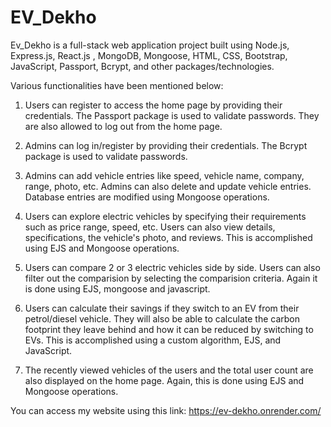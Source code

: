 # EV_Dekho
Ev_Dekho is a full-stack web application project built using Node.js, Express.js, React.js , MongoDB, Mongoose, HTML, CSS, Bootstrap, JavaScript, Passport, Bcrypt, and other packages/technologies.

Various functionalities have been mentioned below:

1. Users can register to access the home page by providing their credentials. The Passport package is used to validate passwords. They are also allowed to log out from the home page.

2. Admins can log in/register by providing their credentials. The Bcrypt package is used to validate passwords.

3. Admins can add vehicle entries like speed, vehicle name, company, range, photo, etc. Admins can also delete and update vehicle entries. Database entries are modified using Mongoose operations.

4. Users can explore electric vehicles by specifying their requirements such as price range, speed, etc. Users can also view details, specifications, the vehicle's photo, and reviews. This is accomplished using EJS and Mongoose operations.

5. Users can compare 2 or 3 electric vehicles side by side. Users can also filter out the comparision by selecting the comparision criteria. Again it is done using EJS, mongoose and javascript.

6. Users can calculate their savings if they switch to an EV from their petrol/diesel vehicle. They will also be able to calculate the carbon footprint they leave behind and how it can be reduced by switching to EVs. This is accomplished using a custom algorithm, EJS, and JavaScript.

7. The recently viewed vehicles of the users and the total user count are also displayed on the home page. Again, this is done using EJS and Mongoose operations.

You can access my website using this link: https://ev-dekho.onrender.com/
